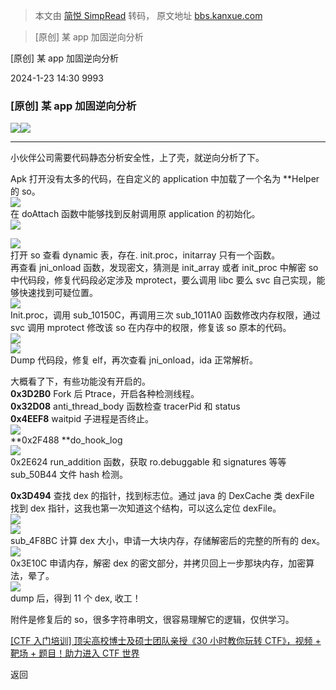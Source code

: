 > 本文由 [简悦 SimpRead](http://ksria.com/simpread/) 转码， 原文地址 [bbs.kanxue.com](https://bbs.kanxue.com/thread-280302.htm)

> [原创] 某 app 加固逆向分析

[原创] 某 app 加固逆向分析

2024-1-23 14:30 9993

### [原创] 某 app 加固逆向分析

![](https://passport.kanxue.com/pc/view/img/moon.gif)![](https://passport.kanxue.com/pc/view/img/moon.gif)

* * *

小伙伴公司需要代码静态分析安全性，上了壳，就逆向分析了下。

Apk 打开没有太多的代码，在自定义的 application 中加载了一个名为 **Helper 的 so。  
![](https://bbs.kanxue.com/upload/attach/202401/753755_C889DC64K9H82WJ.webp)  
在 doAttach 函数中能够找到反射调用原 application 的初始化。  
![](https://bbs.kanxue.com/upload/attach/202401/753755_RC4YPF5745S6T66.webp)

![](https://bbs.kanxue.com/upload/attach/202401/753755_B9SPB3CTZSEXYWC.webp)  
打开 so 查看 dynamic 表，存在. init.proc，initarray 只有一个函数。  
再查看 jni_onload 函数，发现密文，猜测是 init_array 或者 init_proc 中解密 so 中代码段，修复代码段必定涉及 mprotect，要么调用 libc 要么 svc 自己实现，能够快速找到可疑位置。  
![](https://bbs.kanxue.com/upload/attach/202401/753755_85P73NUYS5JW3WG.webp)  
Init.proc，调用 sub_10150C，再调用三次 sub_1011A0 函数修改内存权限，通过 svc 调用 mprotect 修改该 so 在内存中的权限，修复该 so 原本的代码。  
![](https://bbs.kanxue.com/upload/attach/202401/753755_AF5C2DCWAXXJXYB.webp)  
![](https://bbs.kanxue.com/upload/attach/202401/753755_PKEMESVWJRNAKB7.webp)  
Dump 代码段，修复 elf，再次查看 jni_onload，ida 正常解析。

大概看了下，有些功能没有开启的。  
**0x3D2B0** Fork 后 Ptrace，开启各种检测线程。  
**0x32D08** anti_thread_body 函数检查 tracerPid 和 status  
**0x4EEF8** waitpid 子进程是否终止。  
![](https://bbs.kanxue.com/upload/attach/202401/753755_BH4PQ3CXWZZD5XD.webp)  
**0x2F488 **do_hook_log  
![](https://bbs.kanxue.com/upload/attach/202401/753755_N5QC43WQA2VA8D6.webp)  
0x2E624 run_addition 函数，获取 ro.debuggable 和 signatures 等等  
sub_50B44 文件 hash 检测。

**0x3D494** 查找 dex 的指针，找到标志位。通过 java 的 DexCache 类 dexFile 找到 dex 指针，这我也第一次知道这个结构，可以这么定位 dexFile。  
![](https://bbs.kanxue.com/upload/attach/202401/753755_UXKC7UKXSQMMD74.webp)  
![](https://bbs.kanxue.com/upload/attach/202401/753755_UB9MJGSNQ5MBAXE.webp)  
sub_4F8BC 计算 dex 大小，申请一大块内存，存储解密后的完整的所有的 dex。  
![](https://bbs.kanxue.com/upload/attach/202401/753755_FZW6FGG6VRFJNHN.webp)  
0x3E10C 申请内存，解密 dex 的密文部分，并拷贝回上一步那块内存，加密算法，晕了。  
![](https://bbs.kanxue.com/upload/attach/202401/753755_A49YTUVR9FM6UCZ.webp)  
dump 后，得到 11 个 dex, 收工！

附件是修复后的 so，很多字符串明文，很容易理解它的逻辑，仅供学习。

[[CTF 入门培训] 顶尖高校博士及硕士团队亲授《30 小时教你玩转 CTF》，视频 + 靶场 + 题目！助力进入 CTF 世界](http://www.kanxue.com/book-brief-170.htm#h3a6WRhDT9Q_3D)

返回
